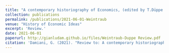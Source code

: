 ```yaml
---
title: "A contemporary historiography of Economics, (edited by T.Düppe and E.Roy Weintraub)"
collection: publications
permalink: /publications/2021-06-01-Weintraub
venue: "History of Economic Ideas"
excerpt: 'Review.'
date: 2021-06-01
paperurl: http://gianludam.github.io/files/Weintraub-Duppe Review.pdf
citation: 'Damiani, G. (2021). "Review to: A contemporary historiography of Economics" <i>History of Economic Ideas</i>. 28(2).'
---
```

